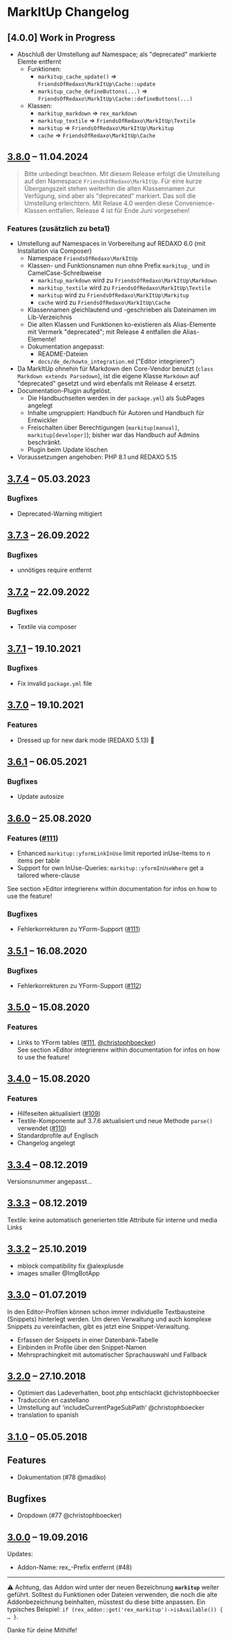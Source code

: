# MarkItUp Changelog

## [4.0.0] Work in Progress

- Abschluß der Umstellung auf Namespace; als "deprecated" markierte Elemte entfernt
  - Funktionen:
    - `markitup_cache_update()` => `FriendsOfRedaxo\MarkItUp\Cache::update`
    - `markitup_cache_defineButtons(...)` => `FriendsOfRedaxo\MarkItUp\Cache::defineButtons(...)`
  - Klassen:
    - `markitup_markdown` => `rex_markdown`
    - `markitup_textile` =>  `FriendsOfRedaxo\MarkItUp\Textile`
    - `markitup` => `FriendsOfRedaxo\MarkItUp\Markitup`
    - `cache` => `FriendsOfRedaxo\MarkItUp\Cache`


## [3.8.0](https://github.com/FriendsOfREDAXO/markitup/releases/tag/3.8.0) – 11.04.2024

> Bitte unbedingt beachten. Mit diesem Release erfolgt die Umstellung auf den Namespace `FriendsOfRedaxo\MarkItUp`. Für eine kurze Übergangszeit stehen weiterhin die alten Klassennamen zur Verfügung, sind aber als "deprecated" markiert. Das soll die Umstellung erleichtern. Mit Relase 4.0 werden diese Convenience-Klassen entfallen. Release 4 ist für Ende Juni vorgesehen! 

### Features (zusätzlich zu beta1)

- Umstellung auf Namespaces in Vorbereitung auf REDAXO 6.0 (mit Installation via Composer)
  - Namespace `FriendsOfRedaxo\MarkItUp`
  - Klassen- und Funktionsnamen nun ohne Prefix `markitup_` und in CamelCase-Schreibweise
    - `markitup_markdown` wird zu `FriendsOfRedaxo\MarkItUp\Markdown`
    - `markitup_textile` wird zu  `FriendsOfRedaxo\MarkItUp\Textile`
    - `markitup` wird zu `FriendsOfRedaxo\MarkItUp\Markitup`
    - `cache` wird zu `FriendsOfRedaxo\MarkItUp\Cache`
  - Klassennamen gleichlautend und -geschrieben als Dateinamen im Lib-Verzeichnis
  - Die alten Klassen und Funktionen ko-existieren als Alias-Elemente mit Vermerk "deprecated"; mit Release 4 entfallen die Alias-Elemente!
  - Dokumentation angepasst:
    - README-Dateien
    - `docs/de_de/howto_integration.md` ("Editor integrieren")
- Da MarkItUp ohnehin für Markdown den Core-Vendor benutzt  (`class Markdown extends Parsedown`), ist die eigene Klasse `Markdown` auf "deprecated" gesetzt und wird ebenfalls mit Release 4 ersetzt.
- Documentation-Plugin aufgelöst. 
  - Die Handbuchseiten werden in der `package.yml`) als SubPages angelegt
  - Inhalte umgruppiert: Handbuch für Autoren und Handbuch für Entwickler
  - Freischalten über Berechtigungen (`markitup[manual]`, `markitup[developer]`); bisher war das Handbuch auf Admins beschränkt.
  - Plugin beim Update löschen
- Voraussetzungen angehoben: PHP 8.1 und REDAXO 5.15


## [3.7.4](https://github.com/FriendsOfREDAXO/markitup/releases/tag/3.7.4) – 05.03.2023

### Bugfixes

- Deprecated-Warning mitigiert


## [3.7.3](https://github.com/FriendsOfREDAXO/markitup/releases/tag/3.7.3) – 26.09.2022

### Bugfixes

- unnötiges require entfernt


## [3.7.2](https://github.com/FriendsOfREDAXO/markitup/releases/tag/3.7.2) – 22.09.2022

### Bugfixes

- Textile via composer


## [3.7.1](https://github.com/FriendsOfREDAXO/markitup/releases/tag/3.7.1) – 19.10.2021

### Bugfixes

- Fix invalid `package.yml` file


## [3.7.0](https://github.com/FriendsOfREDAXO/markitup/releases/tag/3.7.0) – 19.10.2021

### Features

- Dressed up for new dark mode (REDAXO 5.13) 🦇


## [3.6.1](https://github.com/FriendsOfREDAXO/markitup/releases/tag/v3.6.1) – 06.05.2021

### Bugfixes

- Update autosize


## [3.6.0](https://github.com/FriendsOfREDAXO/markitup/releases/tag/3.5.2) – 25.08.2020

### Features ([#111](https://github.com/FriendsOfREDAXO/markitup/pull/113))

- Enhanced `markitup::yformLinkInUse`
  limit reported inUse-Items to n items per table
- Support for own InUse-Queries: `markitup::yformInUseWhere`
  get a tailored where-clause 
  
See section »Editor integrieren« within documentation for infos on how to use the feature!
  
### Bugfixes

- Fehlerkorrekturen zu YForm-Support ([#111](https://github.com/FriendsOfREDAXO/markitup/pull/113))


## [3.5.1](https://github.com/FriendsOfREDAXO/markitup/releases/tag/3.5.1) – 16.08.2020

### Bugfixes

- Fehlerkorrekturen zu YForm-Support ([#112](https://github.com/FriendsOfREDAXO/markitup/pull/112))


## [3.5.0](https://github.com/FriendsOfREDAXO/markitup/releases/tag/3.5.0) – 15.08.2020

### Features

- Links to YForm tables ([#111](https://github.com/FriendsOfREDAXO/markitup/pull/111), [@christophboecker](https://github.com/christophboecker))  
  See section »Editor integrieren« within documentation for infos on how to use the feature!


## [3.4.0](https://github.com/FriendsOfREDAXO/markitup/releases/tag/3.4.0) – 15.08.2020

### Features

* Hilfeseiten aktualisiert ([#109](https://github.com/FriendsOfREDAXO/markitup/pull/109))
* Textile-Komponente auf 3.7.6 aktualisiert und neue Methode `parse()` verwendet ([#110](https://github.com/FriendsOfREDAXO/markitup/pull/110))
* Standardprofile auf Englisch
* Changelog angelegt


## [3.3.4](https://github.com/FriendsOfREDAXO/markitup/releases/tag/3.3.4) – 08.12.2019

Versionsnummer angepasst...


## [3.3.3](https://github.com/FriendsOfREDAXO/markitup/releases/tag/3.3.3) – 08.12.2019

Textile: keine automatisch generierten title Attribute für interne und media Links


## [3.3.2](https://github.com/FriendsOfREDAXO/markitup/releases/tag/3.3.2) – 25.10.2019

- mblock compatibility fix @alexplusde 
- images smaller @ImgBotApp 


## [3.3.0](https://github.com/FriendsOfREDAXO/markitup/releases/tag/3.3.0) – 01.07.2019

In den Editor-Profilen können schon immer individuelle Textbausteine (Snippets) hinterlegt werden. Um deren Verwaltung und auch komplexe Snippets zu vereinfachen, gibt es jetzt eine Snippet-Verwaltung. 

- Erfassen der Snippets in einer Datenbank-Tabelle
- Einbinden in Profile über den Snippet-Namen
- Mehrsprachingkeit mit automatischer Sprachauswahl und Fallback


## [3.2.0](https://github.com/FriendsOfREDAXO/markitup/releases/tag/3.2.0) – 27.10.2018

- Optimiert das Ladeverhalten, boot.php entschlackt @christophboecker
- Traducción en castellano
- Umstellung auf 'includeCurrentPageSubPath' @christophboecker
- translation to spanish


## [3.1.0](https://github.com/FriendsOfREDAXO/markitup/releases/tag/3.1.0) – 05.05.2018

## Features

- Dokumentation (#78 @madiko)

## Bugfixes

- Dropdown (#77 @christophboecker)


## [3.0.0](https://github.com/FriendsOfREDAXO/markitup/releases/tag/3.0.0) – 19.09.2016

Updates:

- Addon-Name: rex_-Prefix entfernt (#48)

---

⚠️ Achtung, das Addon wird unter der neuen Bezeichnung **`markitup`** weiter geführt. Solltest du Funktionen oder Dateien verwenden, die noch die alte Addonbezeichnung beinhalten, müsstest du diese bitte anpassen. Ein typisches Beispiel: `if (rex_addon::get('rex_markitup')->isAvailable()) { … }`.

Danke für deine Mithilfe!

